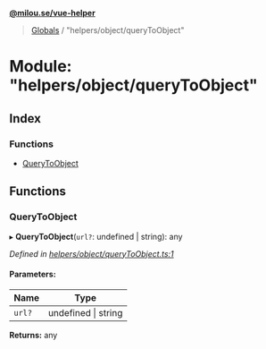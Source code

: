 **[@milou.se/vue-helper](../README.md)**

> [Globals](../globals.md) / "helpers/object/queryToObject"

# Module: "helpers/object/queryToObject"

## Index

### Functions

* [QueryToObject](_helpers_object_querytoobject_.md#querytoobject)

## Functions

### QueryToObject

▸ **QueryToObject**(`url?`: undefined \| string): any

*Defined in [helpers/object/queryToObject.ts:1](https://github.com/milou-se/milou-vue-helper/blob/41b4934/src/helpers/object/queryToObject.ts#L1)*

#### Parameters:

Name | Type |
------ | ------ |
`url?` | undefined \| string |

**Returns:** any
